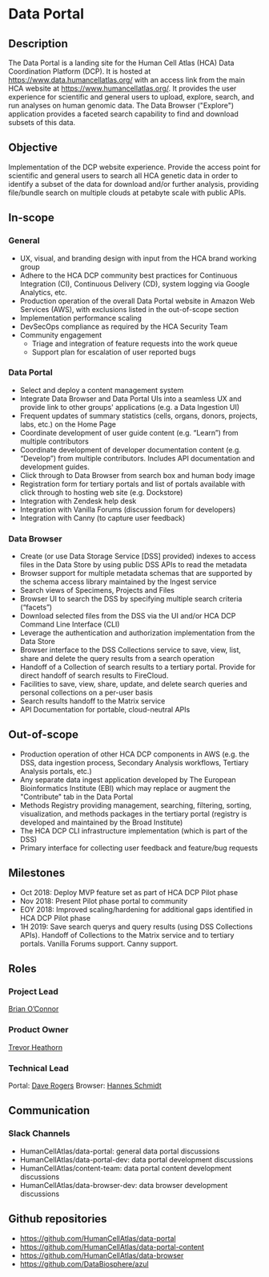 # Data Portal


## Description
The Data Portal is a landing site for the Human Cell Atlas (HCA) Data Coordination Platform (DCP). It is hosted at https://www.data.humancellatlas.org/ with an access link from the main HCA website at https://www.humancellatlas.org/. It provides the user experience for scientific and general users to upload, explore, search, and run analyses on human genomic data. The Data Browser ("Explore") application provides a faceted search capability to find and download subsets of this data.

## Objective
Implementation of the DCP website experience. Provide the access point for scientific and general users to search all HCA genetic data in order to identify a subset of the data for download and/or further analysis, providing file/bundle search on multiple clouds at petabyte scale with public APIs.

## In-scope
### General
* UX, visual, and branding design with input from the HCA brand working group
* Adhere to the HCA DCP community best practices for Continuous Integration (CI), Continuous Delivery (CD), system logging via Google Analytics, etc.
* Production operation of the overall Data Portal website in Amazon Web Services (AWS), with exclusions listed in the out-of-scope section
* Implementation performance scaling
* DevSecOps compliance as required by the HCA Security Team
* Community engagement
   * Triage and integration of feature requests into the work queue 
   * Support plan for escalation of user reported bugs
### Data Portal
* Select and deploy a content management system
* Integrate Data Browser and Data Portal UIs into a seamless UX and provide link to other groups' applications (e.g. a Data Ingestion UI)
* Frequent updates of summary statistics (cells, organs, donors, projects, labs, etc.) on the Home Page
* Coordinate development of user guide content (e.g. “Learn”) from multiple contributors
* Coordinate development of developer documentation content (e.g. “Develop”) from multiple contributors. Includes API documentation and development guides.
* Click through to Data Browser from search box and human body image
* Registration form for tertiary portals and list of portals available with click through to hosting web site (e.g. Dockstore)
* Integration with Zendesk help desk
* Integration with Vanilla Forums (discussion forum for developers)
* Integration with Canny (to capture user feedback)
### Data Browser
* Create (or use Data Storage Service [DSS] provided) indexes to access files in the Data Store by using public DSS APIs to read the metadata
* Browser support for multiple metadata schemas that are supported by the schema access library maintained by the Ingest service
* Search views of Specimens, Projects and Files
* Browser UI to search the DSS by specifying multiple search criteria (“facets”)
* Download selected files from the DSS via the UI and/or HCA DCP Command Line Interface (CLI)
* Leverage the authentication and authorization implementation from the Data Store
* Browser interface to the DSS Collections service to save, view, list, share and delete the query results from a search operation
* Handoff of a Collection of search results to a tertiary portal. Provide for direct handoff of search results to FireCloud.
* Facilities to save, view, share, update, and delete search queries and personal collections on a per-user basis
* Search results handoff to the Matrix service
* API Documentation for portable, cloud-neutral APIs

## Out-of-scope
* Production operation of other HCA DCP components in AWS (e.g. the DSS, data ingestion process, Secondary Analysis workflows, Tertiary Analysis portals, etc.)
* Any separate data ingest application developed by The European Bioinformatics Institute (EBI) which may replace or augment the "Contribute" tab in the Data Portal
* Methods Registry providing management, searching, filtering, sorting, visualization, and methods packages in the tertiary portal (registry is developed and maintained by the Broad Institute)
* The HCA DCP CLI infrastructure implementation (which is part of the DSS)
* Primary interface for collecting user feedback and feature/bug requests

## Milestones
* Oct 2018:  Deploy MVP feature set as part of HCA DCP Pilot phase
* Nov 2018:  Present Pilot phase portal to community
* EOY 2018:  Improved scaling/hardening for additional gaps identified in HCA DCP Pilot phase
* 1H  2019:  Save search querys and query results (using DSS Collections APIs). Handoff of Collections to the Matrix service and to tertiary portals. Vanilla Forums support. Canny support.

## Roles

### Project Lead
[Brian O’Connor](mailto:brocono@ucsc.edu) 

### Product Owner
[Trevor Heathorn](mailto:theathor@ucsc.edu) 

### Technical Lead
Portal: [Dave Rogers](mailto:dave@clevercanary.com)
Browser: [Hannes Schmidt](mailto:hannes@ucsc.edu)

## Communication

### Slack Channels
* HumanCellAtlas/data-portal: general data portal discussions
* HumanCellAtlas/data-portal-dev: data portal development discussions
* HumanCellAtlas/content-team: data portal content development discussions
* HumanCellAtlas/data-browser-dev: data browser development discussions

## Github repositories
* https://github.com/HumanCellAtlas/data-portal
* https://github.com/HumanCellAtlas/data-portal-content
* https://github.com/HumanCellAtlas/data-browser
* https://github.com/DataBiosphere/azul
